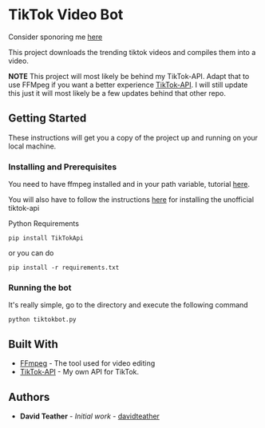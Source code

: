 # TikTok Video Bot

Consider sponoring me [here](https://github.com/sponsors/davidteather)

This project downloads the trending tiktok videos and compiles them into a video.


**NOTE** This project will most likely be behind my TikTok-API. Adapt that to use FFMpeg if you want a better experience [TikTok-API](https://github.com/davidteather/TikTok-Api). I will still update this just it will most likely be a few updates behind that other repo.

## Getting Started

These instructions will get you a copy of the project up and running on your local machine.

### Installing and Prerequisites

You need to have ffmpeg installed and in your path variable, tutorial [here](https://www.thewindowsclub.com/how-to-install-ffmpeg-on-windows-10).

You will also have to follow the instructions [here](https://github.com/davidteather/TikTok-Api) for installing the unofficial tiktok-api

Python Requirements
```
pip install TikTokApi
```

or you can do
```
pip install -r requirements.txt
```

### Running the bot

It's really simple, go to the directory and execute the following command

```
python tiktokbot.py
```

## Built With

* [FFmpeg](https://ffmpeg.org/) - The tool used for video editing
* [TikTok-API](https://github.com/davidteather/TikTok-Api) - My own API for TikTok.

## Authors

* **David Teather** - *Initial work* - [davidteather](https://github.com/davidteather)
